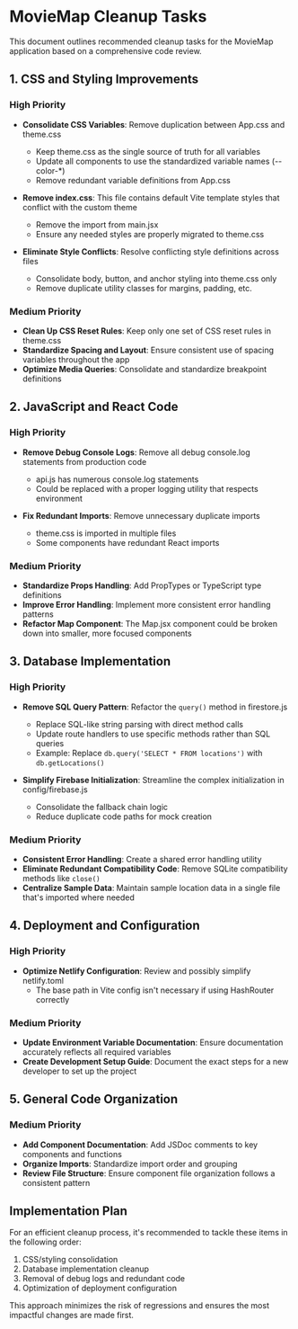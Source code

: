# MovieMap Cleanup Tasks

This document outlines recommended cleanup tasks for the MovieMap application based on a comprehensive code review.

## 1. CSS and Styling Improvements

### High Priority
- **Consolidate CSS Variables**: Remove duplication between App.css and theme.css
  - Keep theme.css as the single source of truth for all variables
  - Update all components to use the standardized variable names (--color-*)
  - Remove redundant variable definitions from App.css

- **Remove index.css**: This file contains default Vite template styles that conflict with the custom theme
  - Remove the import from main.jsx
  - Ensure any needed styles are properly migrated to theme.css

- **Eliminate Style Conflicts**: Resolve conflicting style definitions across files
  - Consolidate body, button, and anchor styling into theme.css only
  - Remove duplicate utility classes for margins, padding, etc.

### Medium Priority
- **Clean Up CSS Reset Rules**: Keep only one set of CSS reset rules in theme.css
- **Standardize Spacing and Layout**: Ensure consistent use of spacing variables throughout the app
- **Optimize Media Queries**: Consolidate and standardize breakpoint definitions

## 2. JavaScript and React Code

### High Priority
- **Remove Debug Console Logs**: Remove all debug console.log statements from production code
  - api.js has numerous console.log statements
  - Could be replaced with a proper logging utility that respects environment

- **Fix Redundant Imports**: Remove unnecessary duplicate imports
  - theme.css is imported in multiple files
  - Some components have redundant React imports

### Medium Priority
- **Standardize Props Handling**: Add PropTypes or TypeScript type definitions
- **Improve Error Handling**: Implement more consistent error handling patterns
- **Refactor Map Component**: The Map.jsx component could be broken down into smaller, more focused components

## 3. Database Implementation

### High Priority
- **Remove SQL Query Pattern**: Refactor the `query()` method in firestore.js
  - Replace SQL-like string parsing with direct method calls
  - Update route handlers to use specific methods rather than SQL queries
  - Example: Replace `db.query('SELECT * FROM locations')` with `db.getLocations()`

- **Simplify Firebase Initialization**: Streamline the complex initialization in config/firebase.js
  - Consolidate the fallback chain logic
  - Reduce duplicate code paths for mock creation

### Medium Priority
- **Consistent Error Handling**: Create a shared error handling utility
- **Eliminate Redundant Compatibility Code**: Remove SQLite compatibility methods like `close()`
- **Centralize Sample Data**: Maintain sample location data in a single file that's imported where needed

## 4. Deployment and Configuration

### High Priority
- **Optimize Netlify Configuration**: Review and possibly simplify netlify.toml
  - The base path in Vite config isn't necessary if using HashRouter correctly

### Medium Priority
- **Update Environment Variable Documentation**: Ensure documentation accurately reflects all required variables
- **Create Development Setup Guide**: Document the exact steps for a new developer to set up the project

## 5. General Code Organization

### Medium Priority
- **Add Component Documentation**: Add JSDoc comments to key components and functions
- **Organize Imports**: Standardize import order and grouping
- **Review File Structure**: Ensure component file organization follows a consistent pattern

## Implementation Plan

For an efficient cleanup process, it's recommended to tackle these items in the following order:

1. CSS/styling consolidation
2. Database implementation cleanup
3. Removal of debug logs and redundant code
4. Optimization of deployment configuration

This approach minimizes the risk of regressions and ensures the most impactful changes are made first.